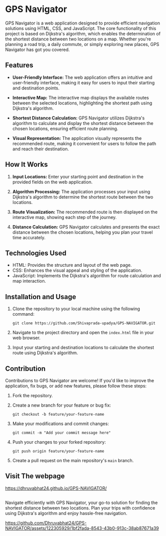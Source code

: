 # GPS Navigator

GPS Navigator is a web application designed to provide efficient navigation solutions using HTML, CSS, and JavaScript. The core functionality of this project is based on Dijkstra's algorithm, which enables the determination of the shortest distance between two locations on a map. Whether you're planning a road trip, a daily commute, or simply exploring new places, GPS Navigator has got you covered.

## Features

- **User-Friendly Interface:** The web application offers an intuitive and user-friendly interface, making it easy for users to input their starting and destination points.

- **Interactive Map:** The interactive map displays the available routes between the selected locations, highlighting the shortest path using Dijkstra's algorithm.

- **Shortest Distance Calculation:** GPS Navigator utilizes Dijkstra's algorithm to calculate and display the shortest distance between the chosen locations, ensuring efficient route planning.

- **Visual Representation:** The application visually represents the recommended route, making it convenient for users to follow the path and reach their destination.

## How It Works

1. **Input Locations:** Enter your starting point and destination in the provided fields on the web application.

2. **Algorithm Processing:** The application processes your input using Dijkstra's algorithm to determine the shortest route between the two locations.

3. **Route Visualization:** The recommended route is then displayed on the interactive map, showing each step of the journey.

4. **Distance Calculation:** GPS Navigator calculates and presents the exact distance between the chosen locations, helping you plan your travel time accurately.

## Technologies Used

- HTML: Provides the structure and layout of the web page.
- CSS: Enhances the visual appeal and styling of the application.
- JavaScript: Implements the Dijkstra's algorithm for route calculation and map interaction.

## Installation and Usage

1. Clone the repository to your local machine using the following command:

   ```
   git clone https://github.com/Shivaprada-upadya/GPS-NAVIGATOR.git
   ```

2. Navigate to the project directory and open the `index.html` file in your web browser.

3. Input your starting and destination locations to calculate the shortest route using Dijkstra's algorithm.

## Contribution

Contributions to GPS Navigator are welcome! If you'd like to improve the application, fix bugs, or add new features, please follow these steps:

1. Fork the repository.

2. Create a new branch for your feature or bug fix:

   ```
   git checkout -b feature/your-feature-name
   ```

3. Make your modifications and commit changes:

   ```
   git commit -m "Add your commit message here"
   ```

4. Push your changes to your forked repository:

   ```
   git push origin feature/your-feature-name
   ```

5. Create a pull request on the main repository's `main` branch.

## Visit The webpage
 https://dhruvabhat24.github.io/GPS-NAVIGATOR/

##

Navigate efficiently with GPS Navigator, your go-to solution for finding the shortest distance between two locations. Plan your trips with confidence using Dijkstra's algorithm and enjoy hassle-free navigation.


https://github.com/Dhruvabhat24/GPS-NAVIGATOR/assets/122305929/1bf2fada-8543-43b0-913c-38ab87671a39

